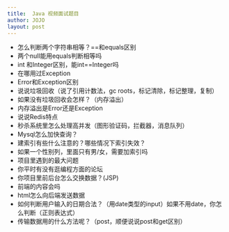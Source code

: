 ```yaml
---
title:  Java 视频面试题目
author: JOJO
layout: post
---
```





* 怎么判断两个字符串相等？==和equals区别
* 两个null能用equals判断相等吗
* int 和Integer区别，能int==Integer吗
* 在哪用过Exception
* Error和Exception区别
* 说说垃圾回收（说了引用计数法，gc roots，标记清除，标记整理，复制）
* 如果没有垃圾回收会怎样？（内存溢出）
* 内存溢出是Error还是Exception
* 说说Redis特点
* 秒杀系统里怎么处理高并发（图形验证码，拦截器，消息队列）
* Mysql怎么加快查询？
* 建索引有些什么注意的？哪些情况下索引失效？
* 如果一个性别列，里面只有男/女，需要加索引吗
* 项目里遇到的最大问题
* 你平时有没有逛编程方面的论坛
* 你项目里前后台怎么交换数据？(JSP)
* 前端的内容会吗
* html怎么向后端发送数据
* 如何判断用户输入的日期合法？（用date类型的input）如果不用date，你怎么判断（正则表达式）
* 传输数据用的什么方法呢？（post，顺便说说post和get区别）
